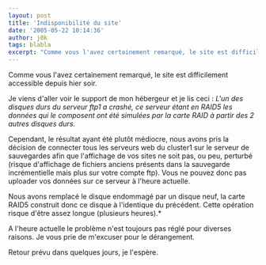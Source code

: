 ```yaml
---
layout: post
title: 'Indisponibilité du site'
date: '2005-05-22 10:14:36'
author: j0k
tags: blabla
excerpt: "Comme vous l'avez certainement remarqué, le site est difficilement accessible depuis hier soir."
---
```


Comme vous l'avez certainement remarqué, le site est difficilement accessible depuis hier soir.

Je viens d'aller voir le support de mon hébergeur et je lis ceci :   *L'un des disques durs du serveur ftp1 a crashé, ce serveur étant en RAID5 les données qui le composent ont été simulées par la carte RAID à partir des 2 autres disques durs.*

Cependant, le résultat ayant été plutôt médiocre, nous avons pris la décision de connecter tous les serveurs web du cluster1 sur le serveur de sauvegardes afin que l'affichage de vos sites ne soit pas, ou peu, perturbé (risque d'affichage de fichiers anciens présents dans la sauvegarde incrémentielle mais plus sur votre compte ftp). Vous ne pouvez donc pas uploader vos données sur ce serveur à l'heure actuelle.

Nous avons remplacé le disque endommagé par un disque neuf, la carte RAID5 construit donc ce disque à l'identique du précédent. Cette opération risque d'être assez longue (plusieurs heures).*

A l'heure actuelle le problème n'est toujours pas réglé pour diverses raisons.   Je vous prie de m'excuser pour le dérangement.

Retour prévu dans quelques jours, je l'espère.
